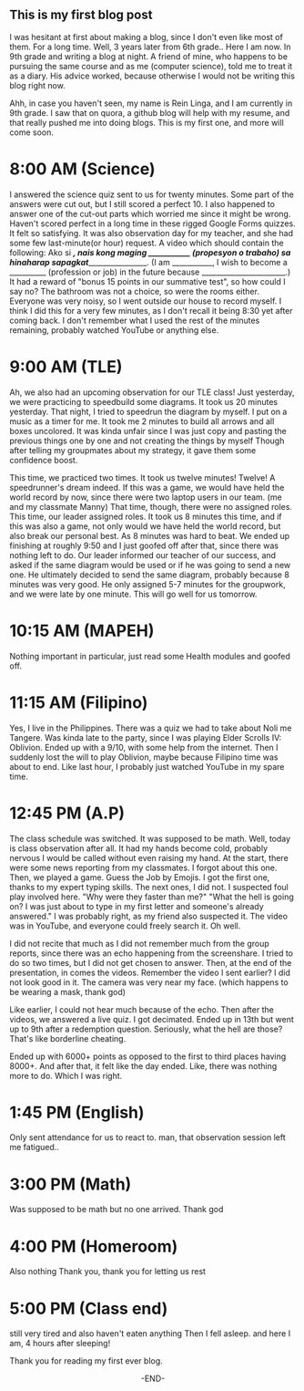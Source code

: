 ## This is my first blog post
I was hesitant at first about making  a blog, since I don't even like most of them. For a long time.
Well, 3 years later from 6th grade.. Here I am now. In 9th grade and writing a blog at night.
A friend of mine, who happens to be pursuing the same course and as me (computer science), told me to treat it as a diary.
His advice worked, because otherwise I would not be writing this blog right now.

Ahh, in case you haven't seen, my name is Rein Linga, and I am currently in 9th grade.
I saw that on quora, a github blog will help with my resume, and that really pushed me into doing blogs.
This is my first one, and more will come soon.


# 8:00 AM (Science)
I answered the science quiz sent to us for twenty minutes. Some part of the answers were cut out,
but I still scored a perfect 10. I also happened to answer one of the cut-out parts which worried me since it might be wrong.
Haven't scored perfect in a long time in these rigged Google Forms quizzes. It felt so satisfying.
It was also observation day for my teacher, and she had some few last-minute(or hour) request.
A video which should contain the following:
Ako si _________, nais kong maging ___________ (propesyon o trabaho) sa hinaharap sapagkat_________________________.
(I am ___________, I wish to become a __________ (profession or job) in the future because _______________________.)
It had a reward of "bonus 15 points in our summative test", so how could I say no? 
The bathroom was not a choice, so were the rooms either. Everyone was very noisy, so I went outside our house to record myself.
I think I did this for a very few minutes, as I don't recall it being 8:30 yet after coming back.
I don't remember what I used the rest of the minutes remaining, probably watched YouTube or anything else.

# 9:00 AM (TLE)
Ah, we also had an upcoming observation for our TLE class!
Just yesterday, we were practicing to speedbuild some diagrams.
It took us 20 minutes yesterday. That night, I tried to speedrun the diagram by myself.
I put on a music as a timer for me.
It took me 2 minutes to build all arrows and all boxes uncolored.
It was kinda unfair since I was just copy and pasting the previous things one by one and not creating the things by myself
Though after telling my groupmates about my strategy, it gave them some confidence boost.

This time, we practiced two times. It took us twelve minutes! Twelve! A speedrunner's dream indeed. 
If this was a game, we would have held the world record by now, since there were two laptop users in our team. (me and my classmate Manny)
That time, though, there were no assigned roles.
This time, our leader assigned roles.
It took us 8 minutes this time, and if this was also a game, not only would we have held the world record, but also break our personal best.
As 8 minutes was hard to beat.
We ended up finishing at roughly 9:50 and I just goofed off after that, since there was nothing left to do.
Our leader informed our teacher of our success, and asked if the same diagram would be used or if he was going to send a new one.
He ultimately decided to send the same diagram, probably because 8 minutes was very good.
He only assigned 5-7 minutes for the groupwork, and we were late by one minute. This will go well for us tomorrow.

# 10:15 AM (MAPEH)
Nothing important in particular, just read some Health modules and goofed off.

# 11:15 AM (Filipino)
Yes, I live in the Philippines.
There was a quiz we had to take about Noli me Tangere.
Was kinda late to the party, since I was playing Elder Scrolls IV: Oblivion.
Ended up with a 9/10, with some help from the internet.
Then I suddenly lost the will to play Oblivion, maybe because Filipino time was about to end.
Like last hour, I probably just watched YouTube in my spare time.

# 12:45 PM (A.P)
The class schedule was switched. It was supposed to be math.
Well, today is class observation after all.
It had my hands become cold, probably nervous I would be called without even raising my hand.
At the start, there were some news reporting from my classmates. I forgot about this one.
Then, we played a game. Guess the Job by Emojis.
I got the first one, thanks to my expert typing skills.
The next ones, I did not.
I suspected foul play involved here. 
"Why were they faster than me?"
"What the hell is going on? I was just about to type in my first letter and someone's already answered."
I was probably right, as my friend also suspected it.
The video was in YouTube, and everyone could freely search it.
Oh well.

I did not recite that much as I did not remember much from the group reports,
since there was an echo happening from the screenshare.
I tried to do so two times, but I did not get chosen to answer.
Then, at the end of the presentation, in comes the videos.
Remember the video I sent earlier?
I did not look good in it. The camera was very near my face. (which happens to be wearing a mask, thank god)

Like earlier, I could not hear much because of the echo.
Then after the videos, we answered a live quiz.
I got decimated. Ended up in 13th but went up to 9th after a redemption question.
Seriously, what the hell are those? That's like borderline cheating.

Ended up with 6000+ points as opposed to the first to third places having 8000+.
And after that, it felt like the day ended.
Like, there was nothing more to do.
Which I was right.

# 1:45 PM (English)
Only sent attendance for us to react to.
man, that observation session left me fatigued..

# 3:00 PM (Math)
Was supposed to be math but
no one arrived.
Thank god

# 4:00 PM (Homeroom)
Also nothing
Thank you, thank you for letting us rest

# 5:00 PM (Class end)
still very tired
and also haven't eaten anything
Then I fell asleep.
and here I am, 4 hours after sleeping!

Thank you for reading my first ever blog.

<p align="center"> -END-
